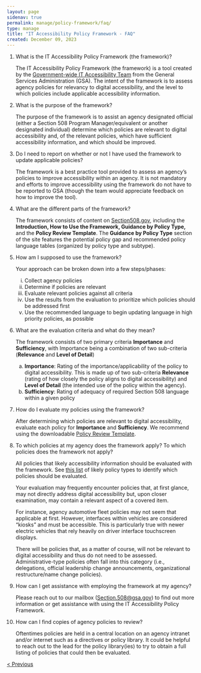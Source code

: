 ```yaml
---
layout: page
sidenav: true
permalink: manage/policy-framework/faq/
type: manage
title: "IT Accessibility Policy Framework - FAQ"
created: December 09, 2023
---
```


<ol id="faq-list">
  <li>What is the IT Accessibility Policy Framework (the framework)?
  <p>
    The IT Accessibility Policy Framework (the framework) is a tool created by the <a href="https://www.section508.gov/about-us/">Government-wide IT Accessibility Team</a> from the General Services Administration (GSA). The intent of the framework is to assess agency policies for relevancy to digital accessibility, and the level to which policies include applicable accessibility information.
  </p>
  </li>
  <li>What is the purpose of the framework?
  <p>
    The purpose of the framework is to assist an agency designated official (either a Section 508 Program Manager/equivalent or another designated individual) determine which policies are relevant to digital accessibility and, of the relevant policies, which have sufficient accessibility information, and which should be improved.
  </p>
  </li>
  <li>Do I need to report on whether or not I have used the framework to update applicable policies?
  <p>
    The framework is a best practice tool provided to assess an agency’s policies to improve accessibility within an agency. It is not mandatory and efforts to improve accessibility using the framework do not have to be reported to GSA (though the team would appreciate feedback on how to improve the tool).
  </p>
  </li>
  <li>What are the different parts of the framework?
  <p>
    The framework consists of content on <a href="https://www.section508.gov/">Section508.gov</a>, including the <b>Introduction, How to Use the Framework, Guidance by Policy Type,</b> and the <b>Policy Review Template</b>. The<b> Guidance by Policy Type</b> section of the site features the potential policy gap and recommended policy language tables (organized by policy type and subtype).
  </p>
  </li>
  <li>How am I supposed to use the framework?
  <p>
    Your approach can be broken down into a few steps/phases:
    <ol type="i">
      <li>Collect agency policies</li>
      <li>Determine if policies are relevant</li>
      <li>Evaluate relevant policies against all criteria</li>
      <li>Use the results from the evaluation to prioritize which policies should be addressed first</li>
      <li>Use the recommended language to begin updating language in high priority policies, as possible</li>
    </ol>
  </p>
  </li>
  <li>What are the evaluation criteria and what do they mean?
  <p>
    The framework consists of two primary criteria <b>Importance</b> and <b>Sufficiency</b>, with Importance being a combination of two sub-criteria (<b>Relevance</b> and <b>Level of Detail</b>)
    <ol type="a">
      <li><b>Importance</b>: Rating of the importance/applicability of the policy to digital accessibility. This is made up of two sub-criteria <b>Relevance</b> (rating of how closely the policy aligns to digital accessibility) and <b>Level of Detail</b> (the intended use of the policy within the agency).</li>
      <li><b>Sufficiency</b>: Rating of adequacy of required Section 508 language within a given policy</li>
    </ol>
  </p>
  </li>
  <li>How do I evaluate my policies using the framework?
  <p>
  After determining which policies are relevant to digital accessibility, evaluate  each policy for <b>Importance</b> and <b>Sufficiency</b>. We recommend using the downloadable <a href="https://assets.section508.gov/files/Policy+Review+Template.xlsx" download="Policy Review Template.xlsx">Policy Review Template</a>.
  </p>
  </li>
  <li>To which policies at my agency does the framework apply? To which policies does the framework not apply?
  <p>
  All policies that likely accessibility information should be evaluated with the framework. See <a href="{{site.baseurl}}/manage/how-to-use-the-framework/how-to-identify-policies/#policytype-list">this list</a> of likely policy types to identify which policies should be evaluated.
  </p>
  <p>
  Your evaluation may frequently encounter policies that, at first glance, may not directly address digital accessibility but, upon closer examination, may contain a relevant aspect of a covered item.
  </p>
  <p>
  For instance, agency automotive fleet policies may not seem that applicable at first. However, interfaces within vehicles are considered “kiosks” and must be accessible. This is particularly true with newer electric vehicles that rely heavily on driver interface touchscreen displays.
  </p>
  <p>
  There will be policies that, as a matter of course, will not be relevant to digital accessibility and thus do not need to be assessed. Administrative-type policies often fall into this category (i.e., delegations, official leadership change announcements, organizational restructure/name change policies).
  </p>
  </li>
  <li>How can I get assistance with employing the framework at my agency?
  <p>
  Please reach out to our mailbox (<a href="mailto:section.508@gsa.gov">Section.508@gsa.gov</a>) to find out more information or get assistance with using the IT Accessibility Policy Framework.
  </p>
  </li>
  <li>How can I find copies of agency policies to review?
  <p>
  Oftentimes policies are held in a central location on an agency intranet and/or internet  such as a directives or policy library. It could be helpful to reach out to the lead for the policy library(ies) to try to obtain a full listing of policies that could then be evaluated.
  </p>
  </li>
</ol>

<div>
<div id="prev-next-section" style="justify-content: space-around;">
    <a class="prev-page" title="Go to previous page" 
      href="{{site.baseurl}}/manage/policy-framework/resources-and-references/list-of-acronyms/"> < Previous</a>
    <a class="prev-page" style="display:none;" title="Go to next page"> 
      Next >
    </a>
</div>
</div>
